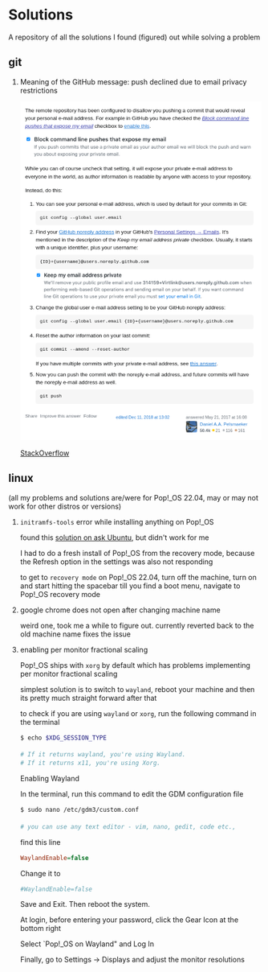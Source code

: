 # Solutions

A repository of all the solutions I found (figured) out while solving a problem

## git

1. Meaning of the GitHub message: push declined due to email privacy restrictions

   ![alt text](image.png)

   [StackOverflow](https://stackoverflow.com/a/44099011)

## linux

(all my problems and solutions are/were for Pop!\_OS 22.04, may or may not work for other distros or versions)

1. `initramfs-tools` error while installing anything on Pop!\_OS

   found this [solution on ask Ubuntu](https://askubuntu.com/questions/1136480/initramfs-error-when-installing-updating), but didn't work for me

   I had to do a fresh install of Pop!\_OS from the recovery mode, because the Refresh option in the settings was also not responding

   to get to `recovery mode` on Pop!\_OS 22.04, turn off the machine, turn on and start hitting the spacebar till you find a boot menu, navigate to Pop!\_OS recovery mode

2. google chrome does not open after changing machine name

   weird one, took me a while to figure out. currently reverted back to the old machine name fixes the issue

3. enabling per monitor fractional scaling

   Pop!\_OS ships with `xorg` by default which has problems implementing per monitor fractional scaling

   simplest solution is to switch to `wayland`, reboot your machine and then its pretty much straight forward after that

   to check if you are using `wayland` or `xorg`, run the following command in the terminal

   ```bash
   $ echo $XDG_SESSION_TYPE

   # If it returns wayland, you're using Wayland.
   # If it returns x11, you're using Xorg.
   ```

   Enabling Wayland

   In the terminal, run this command to edit the GDM configuration file

   ```bash
   $ sudo nano /etc/gdm3/custom.conf

   # you can use any text editor - vim, nano, gedit, code etc.,
   ```

   find this line

   ```ini
   WaylandEnable=false
   ```

   Change it to

   ```ini
   #WaylandEnable=false
   ```

   Save and Exit. Then reboot the system.

   At login, before entering your password, click the Gear Icon at the bottom right

   Select `Pop!\_OS on Wayland" and Log In

   Finally, go to Settings -> Displays and adjust the monitor resolutions
